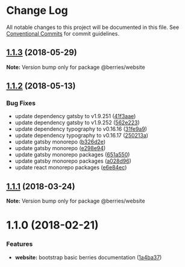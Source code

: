 # Change Log

All notable changes to this project will be documented in this file.
See [Conventional Commits](https://conventionalcommits.org) for commit guidelines.

<a name="1.1.3"></a>
## [1.1.3](https://github.com/MartinHelmut/berries/compare/@berries/website@1.1.2...@berries/website@1.1.3) (2018-05-29)




**Note:** Version bump only for package @berries/website

<a name="1.1.2"></a>
## [1.1.2](https://github.com/MartinHelmut/berries/compare/@berries/website@1.1.1...@berries/website@1.1.2) (2018-05-13)


### Bug Fixes

* update dependency gatsby to v1.9.251 ([41f3aae](https://github.com/MartinHelmut/berries/commit/41f3aae))
* update dependency gatsby to v1.9.252 ([562e223](https://github.com/MartinHelmut/berries/commit/562e223))
* update dependency typography to v0.16.16 ([31fe9a9](https://github.com/MartinHelmut/berries/commit/31fe9a9))
* update dependency typography to v0.16.17 ([250213a](https://github.com/MartinHelmut/berries/commit/250213a))
* update gatsby monorepo ([b326d2e](https://github.com/MartinHelmut/berries/commit/b326d2e))
* update gatsby monorepo ([e298e94](https://github.com/MartinHelmut/berries/commit/e298e94))
* update gatsby monorepo packages ([651a550](https://github.com/MartinHelmut/berries/commit/651a550))
* update gatsby monorepo packages ([a028d96](https://github.com/MartinHelmut/berries/commit/a028d96))
* update react monorepo packages ([e6e84ec](https://github.com/MartinHelmut/berries/commit/e6e84ec))




<a name="1.1.1"></a>
## [1.1.1](https://github.com/MartinHelmut/berries/compare/@berries/website@1.1.0...@berries/website@1.1.1) (2018-03-24)




**Note:** Version bump only for package @berries/website

<a name="1.1.0"></a>
# 1.1.0 (2018-02-21)


### Features

* **website:** bootstrap basic berries documentation ([1a4ba37](https://github.com/MartinHelmut/berries/commit/1a4ba37))
